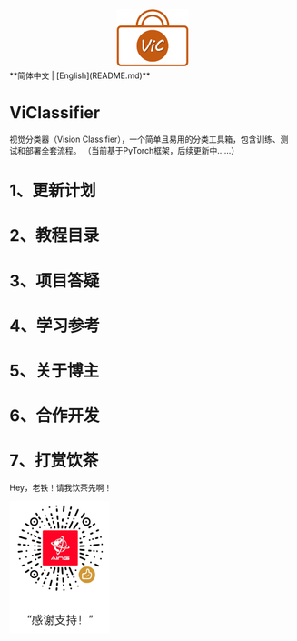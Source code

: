 <div align=center>
<img src="./logo.png" width="25%" />
</div>
**简体中文 | [English](README.md)**

# ViClassifier 

视觉分类器（Vision Classifier），一个简单且易用的分类工具箱，包含训练、测试和部署全套流程。
（当前基于PyTorch框架，后续更新中......）

# 1、更新计划


# 2、教程目录


# 3、项目答疑


# 4、学习参考


# 5、关于博主


# 6、合作开发

# 7、打赏饮茶

Hey，老铁！请我饮茶先啊！

<div align=left>
<img src="./reward-wx.png" width="35%" />
</div>